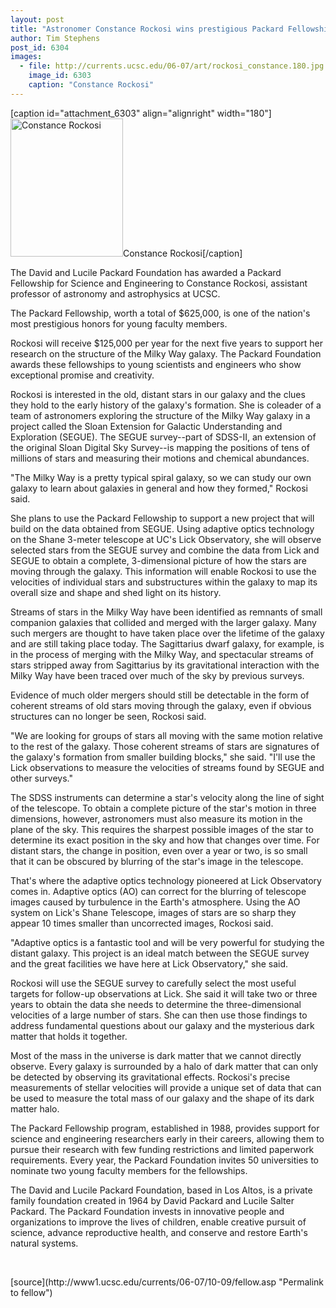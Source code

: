 ```yaml
---
layout: post
title: "Astronomer Constance Rockosi wins prestigious Packard Fellowship"
author: Tim Stephens
post_id: 6304
images:
  - file: http://currents.ucsc.edu/06-07/art/rockosi_constance.180.jpg
    image_id: 6303
    caption: "Constance Rockosi"
---
```


[caption id="attachment_6303" align="alignright" width="180"]<a href="http://localhost/mysite/wp-content/uploads/2006/10/rockosi_constance.180.jpg"><img class="size-full wp-image-6303" src="http://localhost/mysite/wp-content/uploads/2006/10/rockosi_constance.180.jpg" alt="Constance Rockosi" width="180" height="221" /></a>Constance Rockosi[/caption]
<a name="content" id="content"></a>
<p>
  The David and Lucile Packard Foundation has awarded a Packard Fellowship for Science and Engineering to Constance Rockosi, assistant professor of astronomy and astrophysics at UCSC.
</p>
<p>
  The Packard Fellowship, worth a total of $625,000, is one of the nation's most prestigious honors for young faculty members.
</p>
<p>
  Rockosi will receive $125,000 per year for the next five years to support her research on the structure of the Milky Way galaxy. The Packard Foundation awards these fellowships to young scientists and engineers who show exceptional promise and creativity.
</p>
<p>
  Rockosi is interested in the old, distant stars in our galaxy and the clues they hold to the early history of the galaxy's formation. She is coleader of a team of astronomers exploring the structure of the Milky Way galaxy in a project called the Sloan Extension for Galactic Understanding and Exploration (SEGUE). The SEGUE survey--part of SDSS-II, an extension of the original Sloan Digital Sky Survey--is mapping the positions of tens of millions of stars and measuring their motions and chemical abundances.
</p>
<p>
  "The Milky Way is a pretty typical spiral galaxy, so we can study our own galaxy to learn about galaxies in general and how they formed," Rockosi said.
</p>
<p>
  She plans to use the Packard Fellowship to support a new project that will build on the data obtained from SEGUE. Using adaptive optics technology on the Shane 3-meter telescope at UC's Lick Observatory, she will observe selected stars from the SEGUE survey and combine the data from Lick and SEGUE to obtain a complete, 3-dimensional picture of how the stars are moving through the galaxy. This information will enable Rockosi to use the velocities of individual stars and substructures within the galaxy to map its overall size and shape and shed light on its history.
</p>
<p>
  Streams of stars in the Milky Way have been identified as remnants of small companion galaxies that collided and merged with the larger galaxy. Many such mergers are thought to have taken place over the lifetime of the galaxy and are still taking place today. The Sagittarius dwarf galaxy, for example, is in the process of merging with the Milky Way, and spectacular streams of stars stripped away from Sagittarius by its gravitational interaction with the Milky Way have been traced over much of the sky by previous surveys.
</p>
<p>
  Evidence of much older mergers should still be detectable in the form of coherent streams of old stars moving through the galaxy, even if obvious structures can no longer be seen, Rockosi said.
</p>
<p>
  "We are looking for groups of stars all moving with the same motion relative to the rest of the galaxy. Those coherent streams of stars are signatures of the galaxy's formation from smaller building blocks," she said. "I'll use the Lick observations to measure the velocities of streams found by SEGUE and other surveys."
</p>
<p>
  The SDSS instruments can determine a star's velocity along the line of sight of the telescope. To obtain a complete picture of the star's motion in three dimensions, however, astronomers must also measure its motion in the plane of the sky. This requires the sharpest possible images of the star to determine its exact position in the sky and how that changes over time. For distant stars, the change in position, even over a year or two, is so small that it can be obscured by blurring of the star's image in the telescope.
</p>
<p>
  That's where the adaptive optics technology pioneered at Lick Observatory comes in. Adaptive optics (AO) can correct for the blurring of telescope images caused by turbulence in the Earth's atmosphere. Using the AO system on Lick's Shane Telescope, images of stars are so sharp they appear 10 times smaller than uncorrected images, Rockosi said.
</p>
<p>
  "Adaptive optics is a fantastic tool and will be very powerful for studying the distant galaxy. This project is an ideal match between the SEGUE survey and the great facilities we have here at Lick Observatory," she said.
</p>
<p>
  Rockosi will use the SEGUE survey to carefully select the most useful targets for follow-up observations at Lick. She said it will take two or three years to obtain the data she needs to determine the three-dimensional velocities of a large number of stars. She can then use those findings to address fundamental questions about our galaxy and the mysterious dark matter that holds it together.
</p>
<p>
  Most of the mass in the universe is dark matter that we cannot directly observe. Every galaxy is surrounded by a halo of dark matter that can only be detected by observing its gravitational effects. Rockosi's precise measurements of stellar velocities will provide a unique set of data that can be used to measure the total mass of our galaxy and the shape of its dark matter halo.
</p>
<p>
  The Packard Fellowship program, established in 1988, provides support for science and engineering researchers early in their careers, allowing them to pursue their research with few funding restrictions and limited paperwork requirements. Every year, the Packard Foundation invites 50 universities to nominate two young faculty members for the fellowships.
</p>
<p>
  The David and Lucile Packard Foundation, based in Los Altos, is a private family foundation created in 1964 by David Packard and Lucile Salter Packard. The Packard Foundation invests in innovative people and organizations to improve the lives of children, enable creative pursuit of science, advance reproductive health, and conserve and restore Earth's natural systems.
</p>
<p>
  <br>
</p>
[source](http://www1.ucsc.edu/currents/06-07/10-09/fellow.asp "Permalink to fellow")
